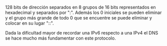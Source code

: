 128 bits de dirección separados en 8 grupos de 16 bits representados en hexadecimal y separados por ":". Además los 0 iniciales se pueden eliminar y el grupo más grande de todo 0 que se encuentre se puede eliminar y colocar en su lugar "::".

Dada la dificultad mayor de recordar una IPv6 respecto a una IPv4 el DNS se hace mucho más fundamentar con este protocolo.